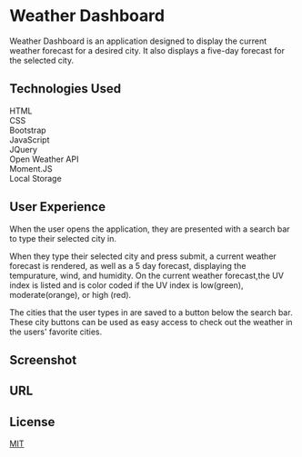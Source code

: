 # Weather Dashboard

Weather Dashboard is an application designed to display the current weather forecast for a desired city. It also displays a five-day forecast for the selected city.

## Technologies Used
HTML\
CSS\
Bootstrap\
JavaScript\
JQuery\
Open Weather API\
Moment.JS\
Local Storage

## User Experience
When the user opens the application, they are presented with a search bar to type their selected city in. 

When they type their selected city and press submit, a current weather forecast is rendered, as well as a 5 day forecast, displaying the tempurature, wind, and humidity. On the current weather forecast,the UV index is listed and is color coded if the UV index is low(green), moderate(orange),  or high (red).

The cities that the user types in are saved to a button below the search bar. These city buttons can be used as easy access to check out the weather in the users' favorite cities.

## Screenshot


## URL


## License
[MIT](https://choosealicense.com/licenses/mit/)